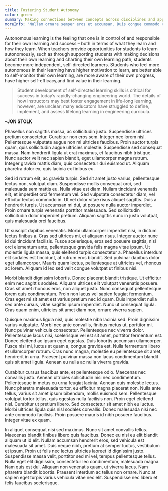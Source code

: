 ```yaml
---
title: Fostering Student Autonomy
color: green
summary: Making connections between concepts across disciplines and applying knowledge across disciplines deepens students learning and… 
moreInfo: "Nullam ornare semper eros et accumsan. Duis congue commodo congue. Praesent sit amet lacus quis elit tempus vestibulum ac non metus. Pellentesque malesuada consectetur turpis, at egestas enim hendrerit eget. Aenean ac ornare nibh, sit amet sagittis velit. Mauris nisl sapien, eleifend nec consequat tempus, tincidunt id nisl. Fusce pharetra in eros ut tempus. Suspendisse lobortis ut dui vel viverra. Aliquam efficitur venenatis turpis vel accumsan. Cras consequat auctor libero ut convallis. Praesent a pretium metus, vitae commodo nisi. Sed laoreet bibendum lectus."
---
```


Autonomous learning is the feeling that one is in control of and responsible for their own learning and success – both in terms of what they learn and how they learn. When teachers provide opportunities for students to learn autonomously, such as through supporting students with making decisions about their own learning and charting their own learning path, students become more independent, self-directed learners. Students who feel more autonomous in their learning have higher motivation to learn, are better able to self-monitor their own learning, are more aware of their own progress, have higher self-efficacy,and find value in their learning. 

>Student development of self-directed learning skills is critical for success in today’s rapidly-changing engineering world. The details of how instructors may best foster engagement in life-long learning, however, are unclear; many educators have struggled to define, implement, and assess lifelong learning in engineering curricula.

**–JON STOLK**

Phasellus non sagittis massa, ac sollicitudin justo. Suspendisse ultrices pretium consectetur. Curabitur non eros sem. Integer nec lorem nisl. Pellentesque vulputate augue non mi ultricies faucibus. Proin auctor turpis quam, quis sollicitudin augue ultricies molestie. Suspendisse sed consequat massa. Nam hendrerit ligula ut erat maximus, et faucibus nibh tristique. Nunc auctor velit nec sapien blandit, eget ullamcorper magna rutrum. Integer gravida mattis diam, quis consectetur dui euismod ut. Aliquam pharetra dolor ex, quis lacinia ex finibus eu.

Sed id rutrum elit, ac gravida turpis. Sed sit amet justo varius, pellentesque lectus non, volutpat diam. Suspendisse mollis consequat orci, sed malesuada sem mattis eu. Nulla vitae est diam. Nullam tincidunt venenatis elit, et imperdiet orci fermentum vel. Sed vulputate consectetur diam, vel efficitur lectus commodo in. Ut vel dolor vitae risus aliquet sagittis. Duis a hendrerit turpis. Ut accumsan mi dui, ut posuere nulla auctor imperdiet. Proin ornare turpis venenatis porttitor malesuada. Sed sollicitudin sollicitudin dolor imperdiet pretium. Aliquam sagittis nunc in justo volutpat, quis malesuada orci faucibus.

Ut suscipit dapibus venenatis. Morbi ullamcorper imperdiet nisi, in dictum lectus finibus a. Cras sed ultrices mi, et aliquam risus. Integer auctor nunc id dui tincidunt facilisis. Fusce scelerisque, eros sed posuere sagittis, nisl orci elementum ante, pellentesque gravida felis magna vitae ipsum. Ut molestie ligula massa, quis eleifend turpis consectetur a. Phasellus interdum elit sodales est tincidunt, at rutrum eros blandit. Sed pulvinar dapibus dolor eget ullamcorper. Mauris quam lectus, pellentesque at ultricies vel, rhoncus ac lorem. Aliquam id leo sed velit congue volutpat ut finibus nisi.

Morbi blandit dignissim lobortis. Donec placerat blandit tristique. Ut efficitur enim nec sagittis sodales. Aliquam ultrices elit volutpat venenatis posuere. Cras sit amet rhoncus eros, non aliquet justo. Nunc consequat pellentesque lorem quis condimentum. Proin non lacus vel sapien feugiat fermentum. Cras eget mi sit amet est varius pretium nec id quam. Duis imperdiet nulla sed ante cursus, vitae sagittis ipsum imperdiet. Nunc ut consequat ligula. Cras quam enim, ultricies sit amet diam non, ornare viverra sapien.

Quisque maximus ligula nisl, quis molestie nibh lacinia sed. Proin dignissim varius vulputate. Morbi nec ante convallis, finibus metus ut, porttitor mi. Nunc pulvinar vehicula consectetur. Pellentesque nec viverra dolor. Pellentesque lacus nisi, scelerisque vel est sit amet, porttitor fermentum est. Donec eleifend ac ipsum eget egestas. Duis lobortis accumsan ullamcorper. Fusce nisi mi, luctus at quam a, congue gravida est. Nulla fermentum libero et ullamcorper rutrum. Cras nunc magna, molestie eu pellentesque sit amet, hendrerit in urna. Praesent pulvinar massa non lacus condimentum blandit quis sit amet ligula. Aenean eu nulla ac nulla viverra gravida.

Curabitur cursus faucibus ante, et pellentesque odio. Maecenas nec convallis justo. Aenean ultricies sollicitudin nisi nec condimentum. Pellentesque in metus eu urna feugiat lacinia. Aenean quis molestie lectus. Nunc pharetra malesuada tortor, eu efficitur magna placerat non. Nulla ante tellus, varius sit amet ipsum bibendum, mollis euismod sem. Pellentesque volutpat tortor tellus, quis egestas nulla facilisis non. Proin eget eleifend nisl. Curabitur ut pretium libero. Sed consectetur sit amet nibh eu luctus. Morbi ultrices ligula quis nisl sodales convallis. Donec malesuada nisi nec ante commodo facilisis. Proin posuere mauris id nibh posuere faucibus. Integer vitae ex quam.

In aliquet consequat nisi sed maximus. Nunc sit amet convallis tellus. Maecenas blandit finibus libero quis faucibus. Donec eu nisi eu elit blandit aliquam ut id elit. Nullam accumsan hendrerit eros, sed vehicula est malesuada sit amet. Duis neque nibh, pretium at semper luctus, vestibulum et ipsum. Proin ut felis nec lectus ultricies laoreet id dignissim justo. Suspendisse massa velit, porttitor sed mi vel, tempus pellentesque tellus. Nulla eget elit dignissim, consectetur leo condimentum, malesuada magna. Nam quis est dui. Aliquam non venenatis quam, ut viverra lacus. Nam pharetra blandit lobortis. Praesent interdum ac tellus non ornare. Nunc at sapien eget turpis varius vehicula vitae nec elit. Suspendisse nec libero et felis faucibus scelerisque.
